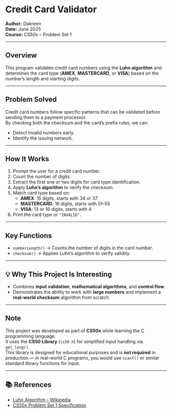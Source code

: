 # Credit Card Validator

**Author:** Dakreen  
**Date:** June 2025  
**Course:** CS50x – Problem Set 1

---

## Overview
This program validates credit card numbers using the **Luhn algorithm** and determines the card type (**AMEX**, **MASTERCARD**, or **VISA**) based on the number’s length and starting digits.

---

## Problem Solved
Credit card numbers follow specific patterns that can be validated before sending them to a payment processor.  
By checking both the checksum and the card’s prefix rules, we can:
- Detect invalid numbers early.
- Identify the issuing network.

---

## How It Works
1. Prompt the user for a credit card number.  
2. Count the number of digits.  
3. Extract the first one or two digits for card type identification.  
4. Apply **Luhn’s algorithm** to verify the checksum.  
5. Match card type based on:
   - **AMEX**: 15 digits, starts with 34 or 37  
   - **MASTERCARD**: 16 digits, starts with 51–55  
   - **VISA**: 13 or 16 digits, starts with 4  
6. Print the card type or `"INVALID"`.

---

## Key Functions
- `numberLength()` → Counts the number of digits in the card number.  
- `checksum()` → Applies Luhn’s algorithm to verify validity.

---

## 💡 Why This Project Is Interesting
- Combines **input validation**, **mathematical algorithms**, and **control flow**.  
- Demonstrates the ability to work with **large numbers** and implement a **real-world checksum** algorithm from scratch.

---

## Note
This project was developed as part of **CS50x** while learning the C programming language.  
It uses the **CS50 Library** (`cs50.h`) for simplified input handling via `get_long()`.  
This library is designed for educational purposes and is **not required** in production — in real-world C programs, you would use `scanf()` or similar standard library functions for input.  

---

## 📚 References
- [Luhn Algorithm – Wikipedia](https://en.wikipedia.org/wiki/Luhn_algorithm)  
- [CS50x Problem Set 1 Specification](https://cs50.harvard.edu/x/)
